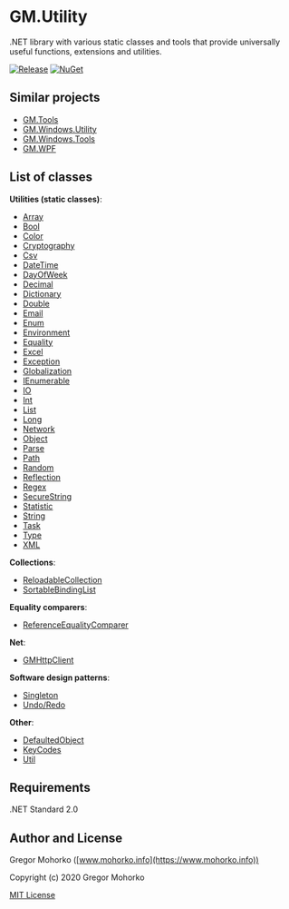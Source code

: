 # GM.Utility
.NET library with various static classes and tools that provide universally useful functions, extensions and utilities.

[![Release](https://img.shields.io/github/release/GregaMohorko/GM.Utility.svg?style=flat-square)](https://github.com/GregaMohorko/GM.Utility/releases/latest)
[![NuGet](https://img.shields.io/nuget/v/GM.Utility.svg?style=flat-square)](https://www.nuget.org/packages/GM.Utility)

## Similar projects
- [GM.Tools](https://github.com/GregaMohorko/GM.Tools)
- [GM.Windows.Utility](https://github.com/GregaMohorko/GM.Windows.Utility)
- [GM.Windows.Tools](https://github.com/GregaMohorko/GM.Windows.Tools)
- [GM.WPF](https://github.com/GregaMohorko/GM.WPF)

## List of classes

**Utilities (static classes)**:
- [Array](src/GM.Utility/GM.Utility/ArrayUtility.cs)
- [Bool](src/GM.Utility/GM.Utility/BoolUtility.cs)
- [Color](src/GM.Utility/GM.Utility/ColorUtility.cs)
- [Cryptography](src/GM.Utility/GM.Utility/CryptographyUtility.cs)
- [Csv](src/GM.Utility/GM.Utility/CsvUtility.cs)
- [DateTime](src/GM.Utility/GM.Utility/DateTimeUtility.cs)
- [DayOfWeek](src/GM.Utility/GM.Utility/DayOfWeekUtility.cs)
- [Decimal](src/GM.Utility/GM.Utility/DecimalUtility.cs)
- [Dictionary](src/GM.Utility/GM.Utility/DictionaryUtility.cs)
- [Double](src/GM.Utility/GM.Utility/DoubleUtility.cs)
- [Email](src/GM.Utility/GM.Utility/EmailUtility.cs)
- [Enum](src/GM.Utility/GM.Utility/EnumUtility.cs)
- [Environment](src/GM.Utility/GM.Utility/EnvironmentUtility.cs)
- [Equality](src/GM.Utility/GM.Utility/EqualityUtility.cs)
- [Excel](src/GM.Utility/GM.Utility/ExcelUtility.cs)
- [Exception](src/GM.Utility/GM.Utility/ExceptionUtility.cs)
- [Globalization](src/GM.Utility/GM.Utility/GlobalizationUtility.cs)
- [IEnumerable](src/GM.Utility/GM.Utility/IEnumerableUtility.cs)
- [IO](src/GM.Utility/GM.Utility/IOUtility.cs)
- [Int](src/GM.Utility/GM.Utility/IntUtility.cs)
- [List](src/GM.Utility/GM.Utility/ListUtility.cs)
- [Long](src/GM.Utility/GM.Utility/LongUtility.cs)
- [Network](src/GM.Utility/GM.Utility/NetworkUtility.cs)
- [Object](src/GM.Utility/GM.Utility/ObjectUtility.cs)
- [Parse](src/GM.Utility/GM.Utility/ParseUtility.cs)
- [Path](src/GM.Utility/GM.Utility/PathUtility.cs)
- [Random](src/GM.Utility/GM.Utility/RandomUtility.cs)
- [Reflection](src/GM.Utility/GM.Utility/ReflectionUtility.cs)
- [Regex](src/GM.Utility/GM.Utility/RegexUtility.cs)
- [SecureString](src/GM.Utility/GM.Utility/SecureStringUtility.cs)
- [Statistic](src/GM.Utility/GM.Utility/StatisticUtility.cs)
- [String](src/GM.Utility/GM.Utility/StringUtility.cs)
- [Task](src/GM.Utility/GM.Utility/TaskUtility.cs)
- [Type](src/GM.Utility/GM.Utility/TypeUtility.cs)
- [XML](src/GM.Utility/GM.Utility/XMLUtility.cs)

**Collections**:
- [ReloadableCollection](src/GM.Utility/GM.Utility/Collections/ReloadableCollection.cs)
- [SortableBindingList](src/GM.Utility/GM.Utility/Collections/SortableBindingList.cs)

**Equality comparers**:
- [ReferenceEqualityComparer](src/GM.Utility/GM.Utility/EqualityComparers/ReferenceEqualityComparer.cs)

**Net**:
- [GMHttpClient](src/GM.Utility/GM.Utility/Net/GMHttpClient.cs)

**Software design patterns**:
- [Singleton](src/GM.Utility/GM.Utility/Patterns/Singleton.cs)
- [Undo/Redo](src/GM.Utility/GM.Utility/Patterns/UndoRedo/GMUndoRedo.cs)

**Other**:
- [DefaultedObject](src/GM.Utility/GM.Utility/DefaultedObject.cs)
- [KeyCodes](src/GM.Utility/GM.Utility/KeyCodes.cs)
- [Util](src/GM.Utility/GM.Utility/Util.cs)

## Requirements
.NET Standard 2.0

## Author and License
Gregor Mohorko ([www.mohorko.info](https://www.mohorko.info))

Copyright (c) 2020 Gregor Mohorko

[MIT License](./LICENSE.md)
